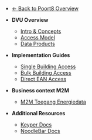 - [← Back to Poort8 Overview](/)

- **DVU Overview**
  - [Intro & Concepts](README.md)
  - [Access Model](access-model.md)
  - [Data Products](data-products.md)

- **Implementation Guides**
  - [Single Building Access](single-building.md)
  - [Bulk Building Access](bulk-buildings.md)
  - [Direct EAN Access](direct-ean.md)

- **Business context M2M**
  - [M2M Toegang Energiedata](access-energydata.md)

- **Additional Resources**
  - [Keyper Docs](../keyper/)
  - [NoodleBar Docs](../noodlebar/)
